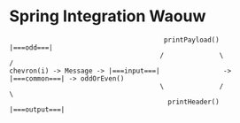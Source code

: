 # Spring Integration Waouw

                                           printPayload()                                  |===odd===|
                                          /              \                                /
    chevron(i) -> Message -> |===input===|                -> |===common===| -> oddOrEven()
                                          \              /                                \
                                            printHeader()                                  |===output===|

